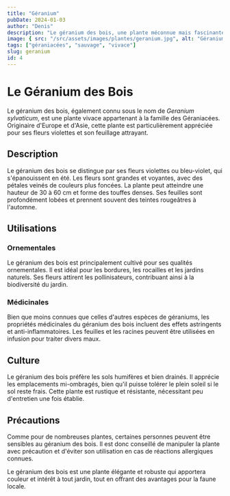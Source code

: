 ```yaml
---
title: "Géranium"
pubDate: 2024-01-03
author: "Denis"
description: "Le géranium des bois, une plante méconnue mais fascinante."
image: { src: "/src/assets/images/plantes/geranium.jpg", alt: "Géranium" }
tags: ["géraniacées", "sauvage", "vivace"]
slug: geranium
id: 4
---
```


# Le Géranium des Bois

Le géranium des bois, également connu sous le nom de _Geranium sylvaticum_, est une plante vivace appartenant à la famille des Géraniacées. Originaire d'Europe et d'Asie, cette plante est particulièrement appréciée pour ses fleurs violettes et son feuillage attrayant.

## Description

Le géranium des bois se distingue par ses fleurs violettes ou bleu-violet, qui s'épanouissent en été. Les fleurs sont grandes et voyantes, avec des pétales veinés de couleurs plus foncées. La plante peut atteindre une hauteur de 30 à 60 cm et forme des touffes denses. Ses feuilles sont profondément lobées et prennent souvent des teintes rougeâtres à l'automne.

## Utilisations

### Ornementales

Le géranium des bois est principalement cultivé pour ses qualités ornementales. Il est idéal pour les bordures, les rocailles et les jardins naturels. Ses fleurs attirent les pollinisateurs, contribuant ainsi à la biodiversité du jardin.

### Médicinales

Bien que moins connues que celles d'autres espèces de géraniums, les propriétés médicinales du géranium des bois incluent des effets astringents et anti-inflammatoires. Les feuilles et les racines peuvent être utilisées en infusion pour traiter divers maux.

## Culture

Le géranium des bois préfère les sols humifères et bien drainés. Il apprécie les emplacements mi-ombragés, bien qu'il puisse tolérer le plein soleil si le sol reste frais. Cette plante est rustique et résistante, nécessitant peu d'entretien une fois établie.

## Précautions

Comme pour de nombreuses plantes, certaines personnes peuvent être sensibles au géranium des bois. Il est donc conseillé de manipuler la plante avec précaution et d'éviter son utilisation en cas de réactions allergiques connues.

Le géranium des bois est une plante élégante et robuste qui apportera couleur et intérêt à tout jardin, tout en offrant des avantages pour la faune locale.
